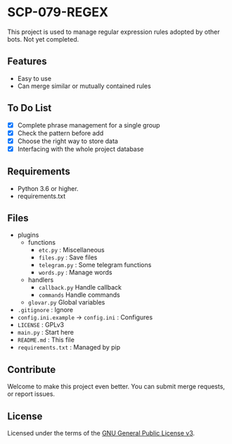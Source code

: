 # SCP-079-REGEX

This project is used to manage regular expression rules adopted by other bots. 
Not yet completed.

## Features

- Easy to use
- Can merge similar or mutually contained rules

## To Do List

- [x] Complete phrase management for a single group
- [x] Check the pattern before add
- [x] Choose the right way to store data
- [x] Interfacing with the whole project database

## Requirements

- Python 3.6 or higher.
- requirements.txt

## Files

- plugins
    - functions
        - `etc.py` : Miscellaneous
        - `files.py` : Save files
        - `telegram.py` : Some telegram functions
        - `words.py` : Manage words
    - handlers
        - `callback.py` Handle callback
        - `commands` Handle commands
    - `glovar.py` Global variables
- `.gitignore` : Ignore
- `config.ini.example` -> `config.ini` : Configures
- `LICENSE` : GPLv3
- `main.py` : Start here
- `README.md` : This file
- `requirements.txt` : Managed by pip

## Contribute

Welcome to make this project even better. You can submit merge requests, or report issues.

## License

Licensed under the terms of the [GNU General Public License v3](LICENSE).
